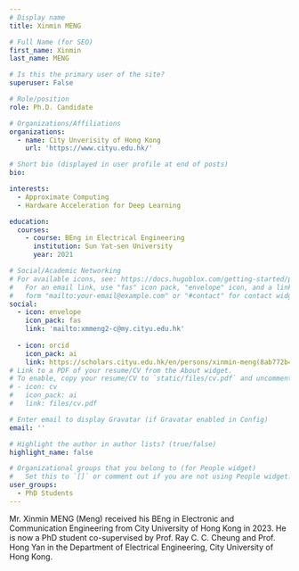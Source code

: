 ```yaml
---
# Display name
title: Xinmin MENG

# Full Name (for SEO)
first_name: Xinmin
last_name: MENG

# Is this the primary user of the site?
superuser: False

# Role/position
role: Ph.D. Candidate

# Organizations/Affiliations
organizations:
  - name: City Unverisity of Hong Kong
    url: 'https://www.cityu.edu.hk/'

# Short bio (displayed in user profile at end of posts)
bio: 

interests:
  - Approximate Computing
  - Hardware Acceleration for Deep Learning

education:
  courses:
    - course: BEng in Electrical Engineering
      institution: Sun Yat-sen University
      year: 2021

# Social/Academic Networking
# For available icons, see: https://docs.hugoblox.com/getting-started/page-builder/#icons
#   For an email link, use "fas" icon pack, "envelope" icon, and a link in the
#   form "mailto:your-email@example.com" or "#contact" for contact widget.
social:
  - icon: envelope
    icon_pack: fas
    link: 'mailto:xmmeng2-c@my.cityu.edu.hk'
   
  - icon: orcid
    icon_pack: ai
    link: https://scholars.cityu.edu.hk/en/persons/xinmin-meng(8ab772b4-4398-46d4-a666-aacfac528b48).html
# Link to a PDF of your resume/CV from the About widget.
# To enable, copy your resume/CV to `static/files/cv.pdf` and uncomment the lines below.
# - icon: cv
#   icon_pack: ai
#   link: files/cv.pdf

# Enter email to display Gravatar (if Gravatar enabled in Config)
email: ''

# Highlight the author in author lists? (true/false)
highlight_name: false

# Organizational groups that you belong to (for People widget)
#   Set this to `[]` or comment out if you are not using People widget.
user_groups:
  - PhD Students
---
```


Mr. Xinmin MENG (Meng) received his BEng in Electronic and Communication Engineering from City University of Hong Kong in 2023. He is now a PhD student co-supervised by Prof. Ray C. C. Cheung and Prof. Hong Yan in the Department of Electrical Engineering, City University of Hong Kong.
